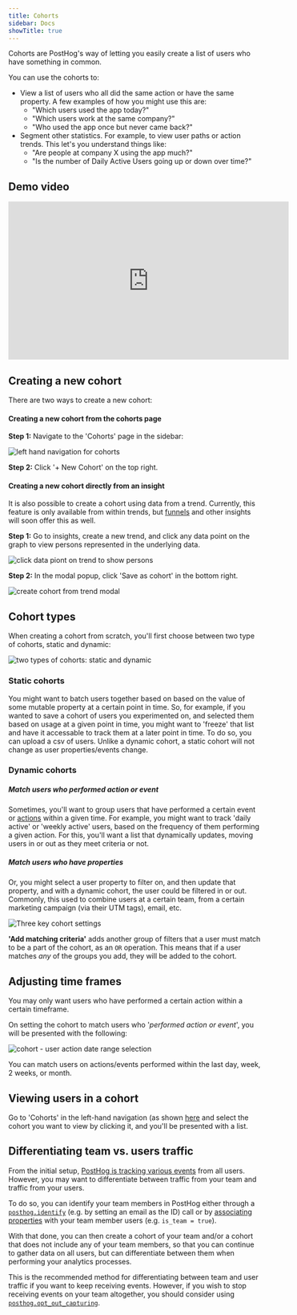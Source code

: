 ```yaml
---
title: Cohorts
sidebar: Docs
showTitle: true
---
```


Cohorts are PostHog's way of letting you easily create a list of users who have something in common.

You can use the cohorts to:

* View a list of users who all did the same action or have the same property. A few examples of how you might use this are:
  * "Which users used the app today?"
  * "Which users work at the same company?"
  * "Who used the app once but never came back?"
* Segment other statistics. For example, to view user paths or action trends. This let's you understand things like:
  * "Are people at company X using the app much?"
  * "Is the number of Daily Active Users going up or down over time?"

## Demo video

<iframe width="560" height="315" src="https://www.youtube.com/embed/GtSSxmOdyk4" frameborder="0" allow="accelerometer; autoplay; clipboard-write; encrypted-media; gyroscope; picture-in-picture" allowfullscreen></iframe>

## Creating a new cohort

There are two ways to create a new cohort:
#### Creating a new cohort from the cohorts page

**Step 1:** Navigate to the 'Cohorts' page in the sidebar:

![left hand navigation for cohorts](../../images/features/cohorts/cohorts-page.png)


**Step 2:** Click '+ New Cohort' on the top right.


#### Creating a new cohort directly from an insight

It is also possible to create a cohort using data from a trend. Currently, this feature is only available from within trends, but [funnels](/docs/user-guides/funnels) and other insights will soon offer this as well. 

**Step 1:** Go to insights, create a new trend, and click any data point on the graph to view persons represented in the underlying data.

![click data piont on trend to show persons](../../images/docs/user-guides/trend-click-on-data-point.png)

**Step 2:** In the modal popup, click 'Save as cohort' in the bottom right.

![create cohort from trend modal](../../images/features/cohorts/create-cohort-from-trend.png)

## Cohort types

When creating a cohort from scratch, you'll first choose between two type of cohorts, static and dynamic: 

![two types of cohorts: static and dynamic](../../images/features/cohorts/static-and-dynamic-cohorts.png)


### Static cohorts

You might want to batch users together based on based on the value of some mutable property at a certain point in time. So, for example, if you wanted to save a cohort of users you experimented on, and selected them based on usage at a given point in time, you might want to 'freeze' that list and have it accessable to track them at a later point in time. To do so, you can upload a csv of users. Unlike a dynamic cohort, a static cohort will not change as user properties/events change.

### Dynamic cohorts 

##### Match users who performed action or event
Sometimes, you'll want to group users that have performed a certain event or [actions](/docs/user-guides/actions) within a given time. For example, you might want to track 'daily active' or 'weekly active' users, based on the frequency of them performing a given action. For this, you'll want a list that dynamically updates, moving users in or out as they meet criteria or not. 

##### Match users who have properties
Or, you might select a user property to filter on, and then update that property, and with a dynamic cohort, the user could be filtered in or out. Commonly, this used to combine users at a certain team, from a certain marketing campaign (via their UTM tags), email, etc.

![Three key cohort settings](../../images/features/cohorts/cohort-options.png)

**'Add matching criteria'** adds another group of filters that a user must match to be a part of the cohort, as an `OR` operation. This means that if a user matches _any_ of the groups you add, they will be added to the cohort. 


## Adjusting time frames

You may only want users who have performed a certain action within a certain timeframe.

On setting the cohort to match users who '*performed action or event*', you will be presented with the following:

![cohort - user action date range selection](../../images/features/cohorts/cohort-time-frame.png)

You can match users on actions/events performed within the last day, week, 2 weeks, or month. 

## Viewing users in a cohort

Go to 'Cohorts' in the left-hand navigation (as shown [here](/docs/user-guides/cohorts#creating-a-new-cohort-from-the-cohorts-page) and select the cohort you want to view by clicking it, and you'll be presented with a list.

## Differentiating team vs. users traffic
From the initial setup, [PostHog is tracking various events](/docs/integrate/client/js#autocapture) from all users. However, you may want to differentiate between traffic from your team and traffic from your users.

To do so, you can identify your team members in PostHog either through a [`posthog.identify`](/docs/integrate/client/js#identifying-users) (e.g. by setting an email as the ID) call or by [associating properties](/docs/integrate/client/js#sending-user-information) with your team member users (e.g. `is_team = true`). 

With that done, you can then create a cohort of your team and/or a cohort that does not include any of your team members, so that you can continue to gather data on all users, but can differentiate between them when performing your analytics processes.

This is the recommended method for differentiating between team and user traffic if you want to keep receiving events. However, if you wish to stop receiving events on your team altogether, you should consider using [`posthog.opt_out_capturing`](/docs/integrate/client/js#opt-users-out).